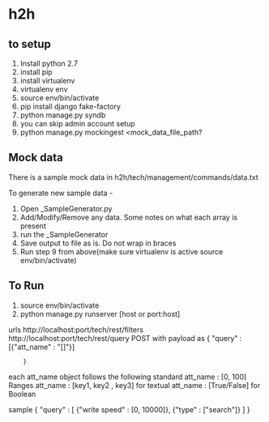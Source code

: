 # h2h
to setup
--------
1.  Install python 2.7
2. install pip
3. install virtualenv
4. virtualenv env
5. source env/bin/activate
6. pip install django fake-factory
7. python manage.py syndb
8. you can skip admin account setup
9. python manage.py mockingest <mock_data_file_path?


Mock data
-------
There is a sample mock data in h2h/tech/management/commands/data.txt

To generate new sample data -
1. Open _SampleGenerator.py
2. Add/Modify/Remove any data. Some notes on what each array is present
3. run the _SampleGenerator
4. Save output to file as is. Do not wrap in braces
5. Run step 9 from above(make sure virtualenv is active source env/bin/activate)


To Run
------
1. source env/bin/activate
2. python manage.py runserver [host or port:host]

urls
http://localhost:port/tech/rest/filters
http://localhost:port/tech/rest/query POST with payload as 
        {
            "query" : [{"att_name" : "[]"}]

        }
        
each att_name object follows the following standard
att_name : [0, 100] Ranges
att_name : [key1, key2 , key3] for textual
att_name : [True/False] for Boolean
        
sample 
{
        "query" : [
                {"write speed" : [0, 10000]},
                {"type" : ["search"]}
                ]
}
